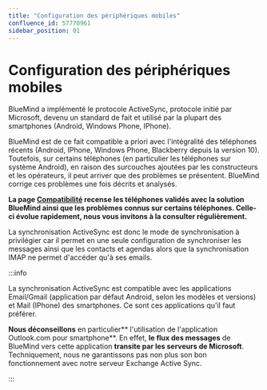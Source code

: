 ```yaml
---
title: "Configuration des périphériques mobiles"
confluence_id: 57770961
sidebar_position: 01
---
```

# Configuration des périphériques mobiles

BlueMind a implémenté le protocole ActiveSync, protocole initié par Microsoft, devenu un standard de fait et utilisé par la plupart des smartphones (Android, Windows Phone, IPhone).

BlueMind est de ce fait compatible a priori avec l'intégralité des téléphones récents (Android, IPhone, Windows Phone, Blackberry depuis la version 10). Toutefois, sur certains téléphones (en particulier les téléphones sur système Android), en raison des surcouches ajoutées par les constructeurs et les opérateurs, il peut arriver que des problèmes se présentent. BlueMind corrige ces problèmes une fois décrits et analysés.

**La page [Compatibilité](/FAQ_Foire_aux_questions_/Compatibilité/) recense les téléphones validés avec la solution BlueMind ainsi que les problèmes connus sur certains téléphones. Celle-ci évolue rapidement, nous vous invitons à la consulter régulièrement.**

La synchronisation ActiveSync est donc le mode de synchronisation à privilégier car il permet en une seule configuration de synchroniser les messages ainsi que les contacts et agendas alors que la synchronisation IMAP ne permet d'accéder qu'à ses emails.

:::info

La synchronisation ActiveSync est compatible avec les applications Email/Gmail (application par défaut Android, selon les modèles et versions) et Mail (IPhone) des smartphones. Ce sont ces applications qu'il faut préférer.

**Nous déconseillons** en particulier** l'utilisation de l'application Outlook.com pour smartphone**. En effet, **le flux des messages** de BlueMind vers cette application **transite par les serveurs de Microsoft**. Techniquement, nous ne garantissons pas non plus son bon fonctionnement avec notre serveur Exchange Active Sync.

:::


